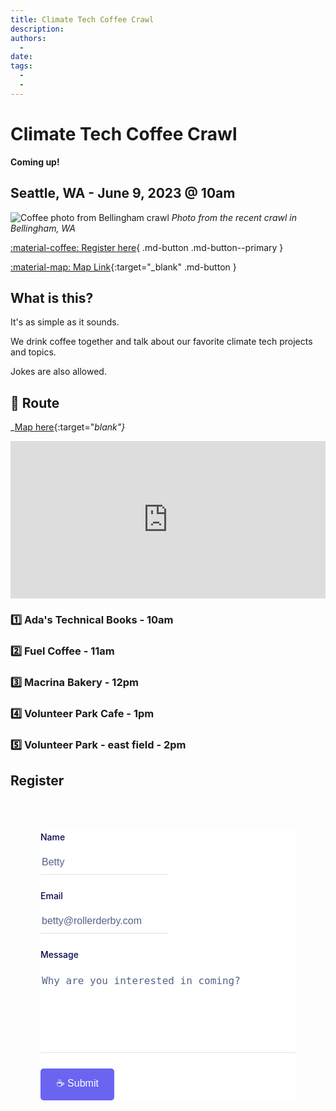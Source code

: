 ```yaml
---
title: Climate Tech Coffee Crawl
description:
authors:
  - 
date: 
tags:
  -
  -
---
```


# Climate Tech Coffee Crawl

**Coming up!**

## **Seattle, WA - June 9, 2023 @ 10am**

![Coffee photo from Bellingham crawl](/img/belligham-climate-tech-coffee-crawl.jpg)
_Photo from the recent crawl in Bellingham, WA_

[:material-coffee: Register here](#register){ .md-button .md-button--primary }

[:material-map: Map Link](https://goo.gl/maps/uNgLbcHA38XQ38iv6){:target="_blank" .md-button }

## What is this?

It's as simple as it sounds.

We drink coffee together and talk about our favorite climate tech projects and topics.

Jokes are also allowed.

## 🏁 Route

_[Map here](https://www.google.com/maps/dir/Ada's+Technical+Books+and+Cafe,+425+15th+Ave+E,+Seattle,+WA+98112/Fuel+Coffee,+19th+Avenue+East,+Seattle,+WA/Macrina+Bakery+%26+Cafe,+19th+Avenue+East,+Seattle,+WA/Volunteer+Park+Cafe+%26+Pantry,+1501+17th+Ave+E,+Seattle,+WA+98112/@47.627582,-122.3150626,16z/data=!3m1!4b1!4m26!4m25!1m5!1m1!1s0x5490152efda744b9:0xab8510e7a942511a!2m2!1d-122.312839!2d47.6226895!1m5!1m1!1s0x549014d580504b5d:0x79d73ee7a01b89a4!2m2!1d-122.3069444!2d47.6247222!1m5!1m1!1s0x5490158dd990b353:0x1717f061b6837dc5!2m2!1d-122.3069826!2d47.6265598!1m5!1m1!1s0x549015dd838b612d:0x30827be27626f211!2m2!1d-122.3100379!2d47.6324459!3e2){:target="_blank"}_

<div class="google-map">
     <iframe src="https://www.google.com/maps/embed?pb=!1m44!1m12!1m3!1d5377.8499922788!2d-122.31604775251286!3d47.62758921544634!2m3!1f0!2f0!3f0!3m2!1i1024!2i768!4f13.1!4m29!3e2!4m5!1s0x5490152efda744b9%3A0xab8510e7a942511a!2sAda&#39;s%20Technical%20Books%20and%20Cafe%2C%20425%2015th%20Ave%20E%2C%20Seattle%2C%20WA%2098112!3m2!1d47.6226895!2d-122.312839!4m5!1s0x549014d580504b5d%3A0x79d73ee7a01b89a4!2sFuel%20Coffee%2C%2019th%20Avenue%20East%2C%20Seattle%2C%20WA!3m2!1d47.6247222!2d-122.30694439999999!4m5!1s0x5490158dd990b353%3A0x1717f061b6837dc5!2sMacrina%20Bakery%20%26%20Cafe%2C%2019th%20Avenue%20East%2C%20Seattle%2C%20WA!3m2!1d47.626559799999995!2d-122.3069826!4m5!1s0x549015dd838b612d%3A0x30827be27626f211!2sVolunteer%20Park%20Cafe%20%26%20Pantry%2C%201501%2017th%20Ave%20E%2C%20Seattle%2C%20WA%2098112!3m2!1d47.6324459!2d-122.3100379!4m3!3m2!1d47.6312145!2d-122.3148514!5e0!3m2!1sen!2sus!4v1684357027661!5m2!1sen!2sus" width="600" height="450" style="border:0;" allowfullscreen="" loading="lazy" referrerpolicy="no-referrer-when-downgrade"></iframe>
</div>

### 1️⃣ Ada's Technical Books - **10am**

### 2️⃣ Fuel Coffee - **11am**

### 3️⃣ Macrina Bakery - **12pm**

### 4️⃣ Volunteer Park Cafe - **1pm**

### 5️⃣ Volunteer Park - east field - **2pm**


## Register

<form name="coffee-crawl" method="POST" netlify-honeypot="bot-field" data-netlify="true">
  <div hidden aria-hidden="true">
    <label>
      Don’t fill this out if you're human: 
      <input name="bot-field" />
    </label>
  </div>
<div class="formbold-main-wrapper">
  <div class="formbold-form-wrapper">
        <div class="formbold-input-flex">
          <div>
              <input
              type="text"
              name="name"
              id="name"
              placeholder="Betty"
              class="formbold-form-input"
              />
              <label for="name" class="formbold-form-label"> Name </label>
          </div>
        </div>
        <div class="formbold-input-flex">
          <div>
              <input
              type="email"
              name="email"
              id="email"
              placeholder="betty@rollerderby.com"
              class="formbold-form-input"
              />
              <label for="email" class="formbold-form-label"> Email </label>
          </div>
        </div>
        <div class="formbold-textarea">
            <textarea
                rows="6"
                name="message"
                id="message"
                placeholder="Why are you interested in coming?"
                class="formbold-form-input"
            ></textarea>
            <label for="message" class="formbold-form-label"> Message </label>
        </div>
        <button class="formbold-btn">
           ☕️ Submit
        </button>
    </form>
  </div>
</div>
</form>



<style>
  .formbold-main-wrapper {
    display: flex;
    align-items: center;
    justify-content: center;
    padding: 48px;
  }

  .formbold-form-wrapper {
    margin: 0 auto;
    max-width: 550px;
    width: 100%;
    background: white;
  }

  .formbold-input-flex {
    display: flex;
    gap: 20px;
    margin-bottom: 22px;
  }
  .formbold-input-flex > div {
    width: 50%;
    display: flex;
    flex-direction: column-reverse;
  }
  .formbold-textarea {
    display: flex;
    flex-direction: column-reverse;
  }

  .formbold-form-input {
    width: 100%;
    padding-bottom: 10px;
    border: none;
    border-bottom: 1px solid #DDE3EC;
    background: #FFFFFF;
    font-weight: 500;
    font-size: 16px;
    color: #07074D;
    outline: none;
    resize: none;
  }
  .formbold-form-input::placeholder {
    color: #536387;
  }
  .formbold-form-input:focus {
    border-color: #6A64F1;
  }
  .formbold-form-label {
    color: #07074D;
    font-weight: 500;
    font-size: 14px;
    line-height: 24px;
    display: block;
    margin-bottom: 18px;
  }
  .formbold-form-input:focus + .formbold-form-label {
    color: #6A64F1;
  }

  .formbold-input-file {
    margin-top: 30px;
  }
  .formbold-input-file input[type="file"] {
    position: absolute;
    top: 6px;
    left: 0;
    z-index: -1;
  }
  .formbold-input-file .formbold-input-label {
    display: flex;
    align-items: center;
    gap: 10px;
    position: relative;
  }

  .formbold-filename-wrapper {
    display: flex;
    flex-direction: column;
    gap: 6px;
    margin-bottom: 22px;
  }
  .formbold-filename {
    display: flex;
    align-items: center;
    justify-content: space-between;
    font-size: 14px;
    line-height: 24px;
    color: #536387;
  }
  .formbold-filename svg {
    cursor: pointer;
  }

  .formbold-btn {
    font-size: 16px;
    border-radius: 5px;
    padding: 12px 25px;
    border: none;
    font-weight: 500;
    background-color: #6A64F1;
    color: white;
    cursor: pointer;
    margin-top: 25px;
  }
  .formbold-btn:hover {
    box-shadow: 0px 3px 8px rgba(0, 0, 0, 0.05);
  }

  .google-map {
    padding-bottom: 50%;
    position: relative;
  }

  .google-map iframe {
     height: 100%;
     width: 100%;
     left: 0;
     top: 0;
     position: absolute;
}

</style>